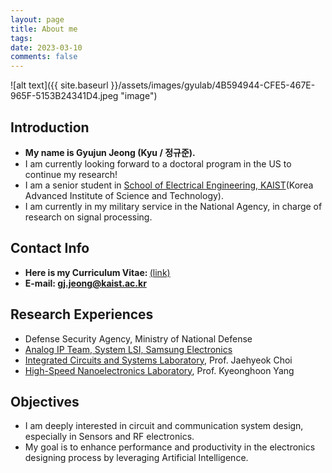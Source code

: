 ```yaml
---
layout: page
title: About me
tags: 
date: 2023-03-10
comments: false
---
```

![alt text]({{ site.baseurl }}/assets/images/gyulab/4B594944-CFE5-467E-965F-5153B24341D4.jpeg "image")

## Introduction
* <b>My name is Gyujun Jeong (Kyu / 정규준).</b>
* I am currently looking forward to a doctoral program in the US to continue my research!
* I am a senior student in <a href="https://ee.kaist.ac.kr/en/">School of Electrical Engineering, KAIST</a>(Korea Advanced Institute of Science and Technology). 
* I am currently in my military service in the National Agency, in charge of research on signal processing.

## Contact Info
* <b>Here is my Curriculum Vitae: </b> <a href="https://drive.google.com/file/d/1_s8ro1zxCbltcoEcNRJxpxb46rJixbEF/preview">(link)</a></b>
* <b>E-mail: <a href="mailto:gj.jeong@kaist.ac.kr">gj.jeong@kaist.ac.kr</a></b>

## Research Experiences
* Defense Security Agency, Ministry of National Defense
* <a href="https://semiconductor.samsung.com/about-us/business-area/system-lsi/">Analog IP Team, System LSI, Samsung Electronics</a>
* <a href="https://www.icsl.kaist.ac.kr">Integrated Circuits and Systems Laboratory</a>, Prof. Jaehyeok Choi
* <a href="http://hsnl.kaist.ac.kr">High-Speed Nanoelectronics Laboratory</a>, Prof. Kyeonghoon Yang

## Objectives
* I am deeply interested in circuit and communication system design, especially in Sensors and RF electronics. 
* My goal is to enhance performance and productivity in the electronics designing process by leveraging Artificial Intelligence.


